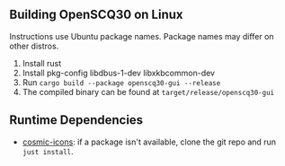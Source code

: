 ## Building OpenSCQ30 on Linux

Instructions use Ubuntu package names. Package names may differ on other distros.

1. Install rust
2. Install pkg-config libdbus-1-dev libxkbcommon-dev
3. Run `cargo build --package openscq30-gui --release`
4. The compiled binary can be found at `target/release/openscq30-gui`

## Runtime Dependencies

- [cosmic-icons](https://github.com/pop-os/cosmic-icons/): if a package isn't available, clone the git repo and run `just install`.
